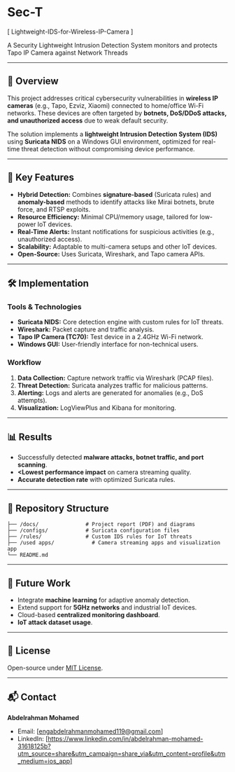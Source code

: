 # Sec-T

[ Lightweight-IDS-for-Wireless-IP-Camera ]

A Security Lightweight Intrusion Detection System monitors and protects Tapo IP Camera against Network Threads 

______________________________________________________________________________________________________________

## 📌 Overview  
This project addresses critical cybersecurity vulnerabilities in **wireless IP cameras** (e.g., Tapo, Ezviz, Xiaomi) connected to home/office Wi-Fi networks. These devices are often targeted by **botnets, DoS/DDoS attacks, and unauthorized access** due to weak default security.  

The solution implements a **lightweight Intrusion Detection System (IDS)** using **Suricata NIDS** on a Windows GUI environment, optimized for real-time threat detection without compromising device performance.  

---

## 🎯 Key Features  
- **Hybrid Detection:** Combines **signature-based** (Suricata rules) and **anomaly-based** methods to identify attacks like Mirai botnets, brute force, and RTSP exploits.  
- **Resource Efficiency:** Minimal CPU/memory usage, tailored for low-power IoT devices.  
- **Real-Time Alerts:** Instant notifications for suspicious activities (e.g., unauthorized access).  
- **Scalability:** Adaptable to multi-camera setups and other IoT devices.  
- **Open-Source:** Uses Suricata, Wireshark, and Tapo camera APIs.  

---

## 🛠️ Implementation  
### Tools & Technologies  
- **Suricata NIDS:** Core detection engine with custom rules for IoT threats.  
- **Wireshark:** Packet capture and traffic analysis.  
- **Tapo IP Camera (TC70):** Test device in a 2.4GHz Wi-Fi network.  
- **Windows GUI:** User-friendly interface for non-technical users.  

### Workflow  
1. **Data Collection:** Capture network traffic via Wireshark (PCAP files).  
2. **Threat Detection:** Suricata analyzes traffic for malicious patterns.  
3. **Alerting:** Logs and alerts are generated for anomalies (e.g., DoS attempts).  
4. **Visualization:** LogViewPlus and Kibana for monitoring.  

---

## 📊 Results  
- Successfully detected **malware attacks, botnet traffic, and port scanning**.  
- **<Lowest performance impact** on camera streaming quality.  
- **Accurate detection rate** with optimized Suricata rules.  

---

## 📂 Repository Structure  
```
├── /docs/               # Project report (PDF) and diagrams  
├── /configs/            # Suricata configuration files  
├── /rules/              # Custom IDS rules for IoT threats  
├── /used apps/            # Camera streaming apps and visualization app  
└── README.md  
```

---

## 🚀 Future Work  
- Integrate **machine learning** for adaptive anomaly detection.  
- Extend support for **5GHz networks** and industrial IoT devices.  
- Cloud-based **centralized monitoring dashboard**.
- **IoT attack dataset usage**.  

---

## 📜 License  
Open-source under [MIT License](LICENSE).  

---

## 📬 Contact  
**Abdelrahman Mohamed**  
- Email: [engabdelrahmanmohamed119@gmail.com]  
- LinkedIn: [https://www.linkedin.com/in/abdelrahman-mohamed-31618125b?utm_source=share&utm_campaign=share_via&utm_content=profile&utm_medium=ios_app]  

